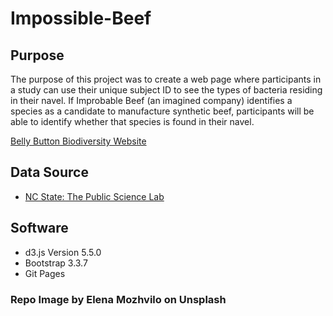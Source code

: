# Impossible-Beef

## Purpose

The purpose of this project was to create a web page where participants in a study can use their unique subject ID to see the types of bacteria residing in their navel. If Improbable Beef (an imagined company) identifies a species as a candidate to manufacture synthetic beef, participants will be able to identify whether that species is found in their navel.

[Belly Button Biodiversity Website](https://jisellejones.github.io/Impossible-Beef/)

## Data Source
- [NC State: The Public Science Lab](http://robdunnlab.com/projects/belly-button-biodiversity/results-and-data/)

## Software
  - d3.js Version 5.5.0
  - Bootstrap 3.3.7
  - Git Pages

### Repo Image by Elena Mozhvilo on Unsplash
